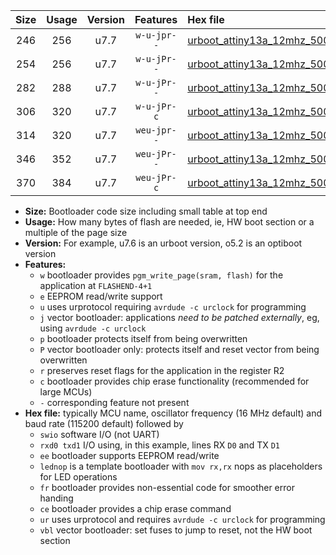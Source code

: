 |Size|Usage|Version|Features|Hex file|
|:-:|:-:|:-:|:-:|:--|
|246|256|u7.7|`w-u-jpr--`|[urboot_attiny13a_12mhz_500000bps_swio_rxb0_txb1_lednop_ur_vbl.hex](https://raw.githubusercontent.com/stefanrueger/urboot.hex/main/mcus/attiny13a/fcpu_12mhz/500000_bps/urboot_attiny13a_12mhz_500000bps_swio_rxb0_txb1_lednop_ur_vbl.hex)|
|254|256|u7.7|`w-u-jPr--`|[urboot_attiny13a_12mhz_500000bps_swio_rxb0_txb1_ur_vbl.hex](https://raw.githubusercontent.com/stefanrueger/urboot.hex/main/mcus/attiny13a/fcpu_12mhz/500000_bps/urboot_attiny13a_12mhz_500000bps_swio_rxb0_txb1_ur_vbl.hex)|
|282|288|u7.7|`w-u-jPr--`|[urboot_attiny13a_12mhz_500000bps_swio_rxb0_txb1_lednop_fr_ur_vbl.hex](https://raw.githubusercontent.com/stefanrueger/urboot.hex/main/mcus/attiny13a/fcpu_12mhz/500000_bps/urboot_attiny13a_12mhz_500000bps_swio_rxb0_txb1_lednop_fr_ur_vbl.hex)|
|306|320|u7.7|`w-u-jPr-c`|[urboot_attiny13a_12mhz_500000bps_swio_rxb0_txb1_lednop_fr_ce_ur_vbl.hex](https://raw.githubusercontent.com/stefanrueger/urboot.hex/main/mcus/attiny13a/fcpu_12mhz/500000_bps/urboot_attiny13a_12mhz_500000bps_swio_rxb0_txb1_lednop_fr_ce_ur_vbl.hex)|
|314|320|u7.7|`weu-jpr--`|[urboot_attiny13a_12mhz_500000bps_swio_rxb0_txb1_ee_lednop_ur_vbl.hex](https://raw.githubusercontent.com/stefanrueger/urboot.hex/main/mcus/attiny13a/fcpu_12mhz/500000_bps/urboot_attiny13a_12mhz_500000bps_swio_rxb0_txb1_ee_lednop_ur_vbl.hex)|
|346|352|u7.7|`weu-jPr--`|[urboot_attiny13a_12mhz_500000bps_swio_rxb0_txb1_ee_lednop_fr_ur_vbl.hex](https://raw.githubusercontent.com/stefanrueger/urboot.hex/main/mcus/attiny13a/fcpu_12mhz/500000_bps/urboot_attiny13a_12mhz_500000bps_swio_rxb0_txb1_ee_lednop_fr_ur_vbl.hex)|
|370|384|u7.7|`weu-jPr-c`|[urboot_attiny13a_12mhz_500000bps_swio_rxb0_txb1_ee_lednop_fr_ce_ur_vbl.hex](https://raw.githubusercontent.com/stefanrueger/urboot.hex/main/mcus/attiny13a/fcpu_12mhz/500000_bps/urboot_attiny13a_12mhz_500000bps_swio_rxb0_txb1_ee_lednop_fr_ce_ur_vbl.hex)|

- **Size:** Bootloader code size including small table at top end
- **Usage:** How many bytes of flash are needed, ie, HW boot section or a multiple of the page size
- **Version:** For example, u7.6 is an urboot version, o5.2 is an optiboot version
- **Features:**
  + `w` bootloader provides `pgm_write_page(sram, flash)` for the application at `FLASHEND-4+1`
  + `e` EEPROM read/write support
  + `u` uses urprotocol requiring `avrdude -c urclock` for programming
  + `j` vector bootloader: applications *need to be patched externally*, eg, using `avrdude -c urclock`
  + `p` bootloader protects itself from being overwritten
  + `P` vector bootloader only: protects itself and reset vector from being overwritten
  + `r` preserves reset flags for the application in the register R2
  + `c` bootloader provides chip erase functionality (recommended for large MCUs)
  + `-` corresponding feature not present
- **Hex file:** typically MCU name, oscillator frequency (16 MHz default) and baud rate (115200 default) followed by
  + `swio` software I/O (not UART)
  + `rxd0 txd1` I/O using, in this example, lines RX `D0` and TX `D1`
  + `ee` bootloader supports EEPROM read/write
  + `lednop` is a template bootloader with `mov rx,rx` nops as placeholders for LED operations
  + `fr` bootloader provides non-essential code for smoother error handing
  + `ce` bootloader provides a chip erase command
  + `ur` uses urprotocol and requires `avrdude -c urclock` for programming
  + `vbl` vector bootloader: set fuses to jump to reset, not the HW boot section
